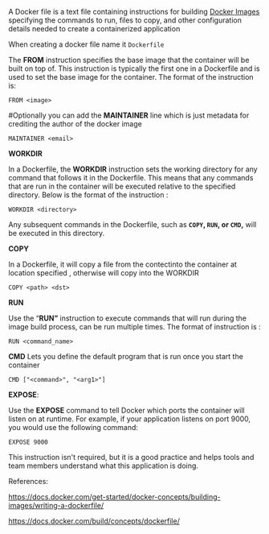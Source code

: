 A Docker file is a text file containing instructions for building [Docker Images](https://www.notion.so/Docker-Images-1ad6d1ece39a803895a0ea1404c16d13?pvs=21) specifying the commands to run, files to copy, and other configuration details needed to create a containerized application

When creating a docker file name it `Dockerfile` 

The **FROM**
 instruction specifies the base image that the container will be built on top of. This instruction is typically the first one in a Dockerfile and is used to set the base image for the container. The format of the instruction is:

```docker
FROM <image>
```

#Optionally you can add the **MAINTAINER** line which is just metadata for crediting the author of the docker image 

```docker
MAINTAINER <email>
```

**WORKDIR**

In a Dockerfile, the **WORKDIR**
instruction sets the working directory for any command that follows it in the Dockerfile. This means that any commands that are run in the container will be executed relative to the specified directory. Below is the format of the instruction :

```docker
WORKDIR <directory>
```

Any subsequent commands in the Dockerfile, such as **`COPY`, `RUN`, or `CMD`,** will be executed in this directory.

**COPY**

In a Dockerfile, it will copy a file from the contectinto the container at location specified , otherwise will copy into the WORKDIR 

```docker
COPY <path> <dst>
```

**RUN**

Use the “**RUN”** instruction to execute commands that will run during the image build process, can be run multiple times. The format of instruction is :

```docker
RUN <command_name>
```

**CMD**
Lets you define the default program that is run once you start the container 

```docker
CMD ["<command>", "<arg1>"]
```

**EXPOSE**:

Use the **EXPOSE**  command to tell Docker which ports the container will listen on at 
runtime. For example, if your application listens on port 9000, you would use the following command:

```docker
EXPOSE 9000
```

This instruction isn't required, but it is a good practice and helps tools and team members understand what this application is doing.

References: 

https://docs.docker.com/get-started/docker-concepts/building-images/writing-a-dockerfile/

https://docs.docker.com/build/concepts/dockerfile/